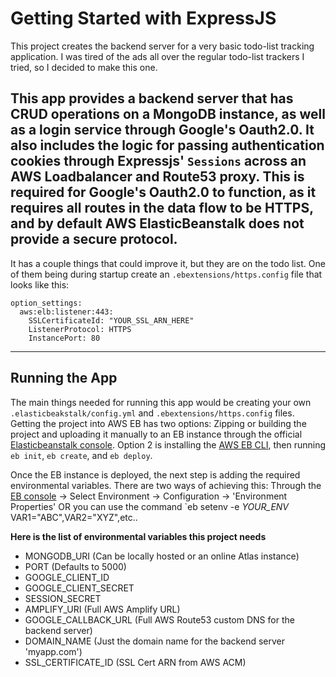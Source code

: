 # Getting Started with ExpressJS

This project creates the backend server for a very basic todo-list tracking application. I was tired of the ads all over the regular todo-list trackers I tried, so I decided to make this one.

This app provides a backend server that has CRUD operations on a MongoDB instance, as well as a login service through Google's Oauth2.0. It also includes the logic for passing authentication cookies through Expressjs' `Sessions` across an AWS Loadbalancer and Route53 proxy. This is required for Google's Oauth2.0 to function, as it requires all routes in the data flow to be HTTPS, and by default AWS ElasticBeanstalk does not provide a secure protocol. 
---
It has a couple things that could improve it, but they are on the todo list. One of them being during startup create an `.ebextensions/https.config` file that looks like this:
``` 
option_settings:
  aws:elb:listener:443:
    SSLCertificateId: "YOUR_SSL_ARN_HERE"
    ListenerProtocol: HTTPS
    InstancePort: 80
```
---

## Running the App

The main things needed for running this app would be creating your own `.elasticbeakstalk/config.yml` and `.ebextensions/https.config` files. Getting the project into AWS EB has two options: Zipping or building the project and uploading it manually to an EB instance through the official [Elasticbeanstalk console](https://aws.amazon.com/elasticbeanstalk/). Option 2 is installing the [AWS EB CLI](https://docs.aws.amazon.com/elasticbeanstalk/latest/dg/eb-cli3-install.html), then running `eb init`, `eb create`, and `eb deploy`.

Once the EB instance is deployed, the next step is adding the required environmental variables. There are two ways of achieving this: Through the [EB console](https://aws.amazon.com/elasticbeanstalk/) -> Select Environment -> Configuration -> 'Environment Properties' OR you can use the command `eb setenv -e *YOUR_ENV* VAR1="ABC",VAR2="XYZ",etc.. 

**Here is the list of environmental variables this project needs**
- MONGODB_URI (Can be locally hosted or an online Atlas instance)
- PORT (Defaults to 5000)
- GOOGLE_CLIENT_ID
- GOOGLE_CLIENT_SECRET
- SESSION_SECRET
- AMPLIFY_URI (Full AWS Amplify URL)
- GOOGLE_CALLBACK_URL (Full AWS Route53 custom DNS for the backend server)
- DOMAIN_NAME (Just the domain name for the backend server 'myapp.com')
- SSL_CERTIFICATE_ID (SSL Cert ARN from AWS ACM)